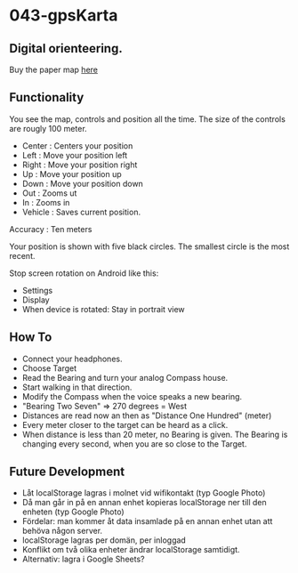 # 043-gpsKarta

## Digital orienteering.

Buy the paper map [here](http://www.skogsluffarna.se/Arrangemang/Naturpasset)

## Functionality

You see the map, controls and position all the time.
The size of the controls are rougly 100 meter.

* Center : Centers your position
* Left : Move your position left
* Right : Move your position right
* Up : Move your position up
* Down : Move your position down
* Out : Zooms ut
* In : Zooms in
* Vehicle : Saves current position.

Accuracy : Ten meters

Your position is shown with five black circles. The smallest circle is the most recent.

Stop screen rotation on Android like this:
* Settings
* Display
* When device is rotated: Stay in portrait view

## How To

* Connect your headphones.
* Choose Target
* Read the Bearing and turn your analog Compass house.
* Start walking in that direction.
* Modify the Compass when the voice speaks a new bearing.
* "Bearing Two Seven" => 270 degrees = West
* Distances are read now an then as "Distance One Hundred" (meter)
* Every meter closer to the target can be heard as a click.
* When distance is less than 20 meter, no Bearing is given. The Bearing is changing every second, when you are so close to the Target.

## Future Development

* Låt localStorage lagras i molnet vid wifikontakt (typ Google Photo)
* Då man går in på en annan enhet kopieras localStorage ner till den enheten (typ Google Photo)
* Fördelar: man kommer åt data insamlade på en annan enhet utan att behöva någon server.
* localStorage lagras per domän, per inloggad
* Konflikt om två olika enheter ändrar localStorage samtidigt.
* Alternativ: lagra i Google Sheets?